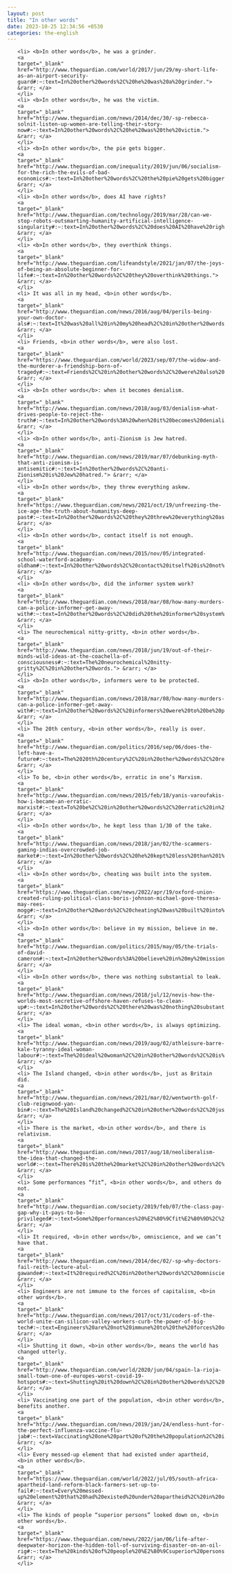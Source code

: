 ```yaml
---
layout: post
title: "In other words"
date: 2023-10-25 12:34:56 +0530
categories: the-english
---
```

<ol>

    <li> <b>In other words</b>, he was a grinder.
    <a 
    target="_blank" 
    href="http://www.theguardian.com/world/2017/jun/29/my-short-life-as-an-airport-security-guard#:~:text=In%20other%20words%2C%20he%20was%20a%20grinder."> &rarr; </a>
    </li>
    <li> <b>In other words</b>, he was the victim.
    <a 
    target="_blank" 
    href="http://www.theguardian.com/news/2014/dec/30/-sp-rebecca-solnit-listen-up-women-are-telling-their-story-now#:~:text=In%20other%20words%2C%20he%20was%20the%20victim."> &rarr; </a>
    </li>
    <li> <b>In other words</b>, the pie gets bigger.
    <a 
    target="_blank" 
    href="http://www.theguardian.com/inequality/2019/jun/06/socialism-for-the-rich-the-evils-of-bad-economics#:~:text=In%20other%20words%2C%20the%20pie%20gets%20bigger."> &rarr; </a>
    </li>
    <li> <b>In other words</b>, does AI have rights?
    <a 
    target="_blank" 
    href="http://www.theguardian.com/technology/2019/mar/28/can-we-stop-robots-outsmarting-humanity-artificial-intelligence-singularity#:~:text=In%20other%20words%2C%20does%20AI%20have%20rights%3F"> &rarr; </a>
    </li>
    <li> <b>In other words</b>, they overthink things.
    <a 
    target="_blank" 
    href="http://www.theguardian.com/lifeandstyle/2021/jan/07/the-joys-of-being-an-absolute-beginner-for-life#:~:text=In%20other%20words%2C%20they%20overthink%20things."> &rarr; </a>
    </li>
    <li> It was all in my head, <b>in other words</b>.
    <a 
    target="_blank" 
    href="http://www.theguardian.com/news/2016/aug/04/perils-being-your-own-doctor-als#:~:text=It%20was%20all%20in%20my%20head%2C%20in%20other%20words."> &rarr; </a>
    </li>
    <li> Friends, <b>in other words</b>, were also lost.
    <a 
    target="_blank" 
    href="https://www.theguardian.com/world/2023/sep/07/the-widow-and-the-murderer-a-friendship-born-of-tragedy#:~:text=Friends%2C%20in%20other%20words%2C%20were%20also%20lost."> &rarr; </a>
    </li>
    <li> <b>In other words</b>: when it becomes denialism.
    <a 
    target="_blank" 
    href="http://www.theguardian.com/news/2018/aug/03/denialism-what-drives-people-to-reject-the-truth#:~:text=In%20other%20words%3A%20when%20it%20becomes%20denialism."> &rarr; </a>
    </li>
    <li> <b>In other words</b>, anti-Zionism is Jew hatred.
    <a 
    target="_blank" 
    href="http://www.theguardian.com/news/2019/mar/07/debunking-myth-that-anti-zionism-is-antisemitic#:~:text=In%20other%20words%2C%20anti-Zionism%20is%20Jew%20hatred."> &rarr; </a>
    </li>
    <li> <b>In other words</b>, they threw everything askew.
    <a 
    target="_blank" 
    href="https://www.theguardian.com/news/2021/oct/19/unfreezing-the-ice-age-the-truth-about-humanitys-deep-past#:~:text=In%20other%20words%2C%20they%20threw%20everything%20askew."> &rarr; </a>
    </li>
    <li> <b>In other words</b>, contact itself is not enough.
    <a 
    target="_blank" 
    href="http://www.theguardian.com/news/2015/nov/05/integrated-school-waterford-academy-oldham#:~:text=In%20other%20words%2C%20contact%20itself%20is%20not%20enough."> &rarr; </a>
    </li>
    <li> <b>In other words</b>, did the informer system work?
    <a 
    target="_blank" 
    href="http://www.theguardian.com/news/2018/mar/08/how-many-murders-can-a-police-informer-get-away-with#:~:text=In%20other%20words%2C%20did%20the%20informer%20system%20work%3F"> &rarr; </a>
    </li>
    <li> The neurochemical nitty-gritty, <b>in other words</b>.
    <a 
    target="_blank" 
    href="http://www.theguardian.com/news/2018/jun/19/out-of-their-minds-wild-ideas-at-the-coachella-of-consciousness#:~:text=The%20neurochemical%20nitty-gritty%2C%20in%20other%20words."> &rarr; </a>
    </li>
    <li> <b>In other words</b>, informers were to be protected.
    <a 
    target="_blank" 
    href="http://www.theguardian.com/news/2018/mar/08/how-many-murders-can-a-police-informer-get-away-with#:~:text=In%20other%20words%2C%20informers%20were%20to%20be%20protected."> &rarr; </a>
    </li>
    <li> The 20th century, <b>in other words</b>, really is over.
    <a 
    target="_blank" 
    href="http://www.theguardian.com/politics/2016/sep/06/does-the-left-have-a-future#:~:text=The%2020th%20century%2C%20in%20other%20words%2C%20really%20is%20over."> &rarr; </a>
    </li>
    <li> To be, <b>in other words</b>, erratic in one’s Marxism.
    <a 
    target="_blank" 
    href="http://www.theguardian.com/news/2015/feb/18/yanis-varoufakis-how-i-became-an-erratic-marxist#:~:text=To%20be%2C%20in%20other%20words%2C%20erratic%20in%20one%E2%80%99s%20Marxism."> &rarr; </a>
    </li>
    <li> <b>In other words</b>, he kept less than 1/30 of the take.
    <a 
    target="_blank" 
    href="http://www.theguardian.com/news/2018/jan/02/the-scammers-gaming-indias-overcrowded-job-market#:~:text=In%20other%20words%2C%20he%20kept%20less%20than%201%2F30%20of%20the%20take."> &rarr; </a>
    </li>
    <li> <b>In other words</b>, cheating was built into the system.
    <a 
    target="_blank" 
    href="https://www.theguardian.com/news/2022/apr/19/oxford-union-created-ruling-political-class-boris-johnson-michael-gove-theresa-may-rees-mogg#:~:text=In%20other%20words%2C%20cheating%20was%20built%20into%20the%20system."> &rarr; </a>
    </li>
    <li> <b>In other words</b>: believe in my mission, believe in me.
    <a 
    target="_blank" 
    href="http://www.theguardian.com/politics/2015/may/05/the-trials-of-david-cameron#:~:text=In%20other%20words%3A%20believe%20in%20my%20mission%2C%20believe%20in%20me."> &rarr; </a>
    </li>
    <li> <b>In other words</b>, there was nothing substantial to leak.
    <a 
    target="_blank" 
    href="http://www.theguardian.com/news/2018/jul/12/nevis-how-the-worlds-most-secretive-offshore-haven-refuses-to-clean-up#:~:text=In%20other%20words%2C%20there%20was%20nothing%20substantial%20to%20leak."> &rarr; </a>
    </li>
    <li> The ideal woman, <b>in other words</b>, is always optimizing.
    <a 
    target="_blank" 
    href="http://www.theguardian.com/news/2019/aug/02/athleisure-barre-kale-tyranny-ideal-woman-labour#:~:text=The%20ideal%20woman%2C%20in%20other%20words%2C%20is%20always%20optimizing."> &rarr; </a>
    </li>
    <li> The Island changed, <b>in other words</b>, just as Britain did.
    <a 
    target="_blank" 
    href="http://www.theguardian.com/news/2021/mar/02/wentworth-golf-club-reignwood-yan-bin#:~:text=The%20Island%20changed%2C%20in%20other%20words%2C%20just%20as%20Britain%20did."> &rarr; </a>
    </li>
    <li> There is the market, <b>in other words</b>, and there is relativism.
    <a 
    target="_blank" 
    href="http://www.theguardian.com/news/2017/aug/18/neoliberalism-the-idea-that-changed-the-world#:~:text=There%20is%20the%20market%2C%20in%20other%20words%2C%20and%20there%20is%20relativism."> &rarr; </a>
    </li>
    <li> Some performances “fit”, <b>in other words</b>, and others do not.
    <a 
    target="_blank" 
    href="http://www.theguardian.com/society/2019/feb/07/the-class-pay-gap-why-it-pays-to-be-privileged#:~:text=Some%20performances%20%E2%80%9Cfit%E2%80%9D%2C%20in%20other%20words%2C%20and%20others%20do%20not."> &rarr; </a>
    </li>
    <li> It required, <b>in other words</b>, omniscience, and we can’t have that.
    <a 
    target="_blank" 
    href="http://www.theguardian.com/news/2014/dec/02/-sp-why-doctors-fail-reith-lecture-atul-gawande#:~:text=It%20required%2C%20in%20other%20words%2C%20omniscience%2C%20and%20we%20can%E2%80%99t%20have%20that."> &rarr; </a>
    </li>
    <li> Engineers are not immune to the forces of capitalism, <b>in other words</b>.
    <a 
    target="_blank" 
    href="http://www.theguardian.com/news/2017/oct/31/coders-of-the-world-unite-can-silicon-valley-workers-curb-the-power-of-big-tech#:~:text=Engineers%20are%20not%20immune%20to%20the%20forces%20of%20capitalism%2C%20in%20other%20words."> &rarr; </a>
    </li>
    <li> Shutting it down, <b>in other words</b>, means the world has changed utterly.
    <a 
    target="_blank" 
    href="http://www.theguardian.com/world/2020/jun/04/spain-la-rioja-small-town-one-of-europes-worst-covid-19-hotspots#:~:text=Shutting%20it%20down%2C%20in%20other%20words%2C%20means%20the%20world%20has%20changed%20utterly."> &rarr; </a>
    </li>
    <li> Vaccinating one part of the population, <b>in other words</b>, benefits another.
    <a 
    target="_blank" 
    href="http://www.theguardian.com/news/2019/jan/24/endless-hunt-for-the-perfect-influenza-vaccine-flu-jab#:~:text=Vaccinating%20one%20part%20of%20the%20population%2C%20in%20other%20words%2C%20benefits%20another."> &rarr; </a>
    </li>
    <li> Every messed-up element that had existed under apartheid, <b>in other words</b>.
    <a 
    target="_blank" 
    href="https://www.theguardian.com/world/2022/jul/05/south-africa-apartheid-land-reform-black-farmers-set-up-to-fail#:~:text=Every%20messed-up%20element%20that%20had%20existed%20under%20apartheid%2C%20in%20other%20words."> &rarr; </a>
    </li>
    <li> The kinds of people “superior persons” looked down on, <b>in other words</b>.
    <a 
    target="_blank" 
    href="https://www.theguardian.com/news/2022/jan/06/life-after-deepwater-horizon-the-hidden-toll-of-surviving-disaster-on-an-oil-rig#:~:text=The%20kinds%20of%20people%20%E2%80%9Csuperior%20persons%E2%80%9D%20looked%20down%20on%2C%20in%20other%20words."> &rarr; </a>
    </li>